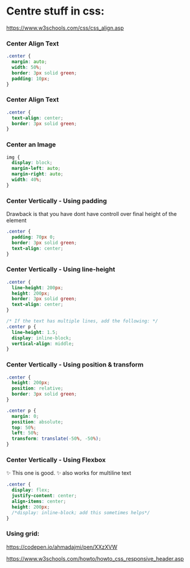# Centre stuff in css:
https://www.w3schools.com/css/css_align.asp

### Center Align Text
```css
.center {
  margin: auto;
  width: 50%;
  border: 3px solid green;
  padding: 10px;
}
```

### Center Align Text
```css
.center {
  text-align: center;
  border: 3px solid green;
}
```

### Center an Image
```css
img {
  display: block;
  margin-left: auto;
  margin-right: auto;
  width: 40%;
}
```

### Center Vertically - Using padding
Drawback is that you have dont have controll over final height of the element
```css
.center {
  padding: 70px 0;
  border: 3px solid green;
  text-align: center;
}
```

### Center Vertically - Using line-height

```css
.center {
  line-height: 200px;
  height: 200px;
  border: 3px solid green;
  text-align: center;
}

/* If the text has multiple lines, add the following: */
.center p {
  line-height: 1.5;
  display: inline-block;
  vertical-align: middle;
}
```

### Center Vertically - Using position & transform
```css
.center {
  height: 200px;
  position: relative;
  border: 3px solid green;
}

.center p {
  margin: 0;
  position: absolute;
  top: 50%;
  left: 50%;
  transform: translate(-50%, -50%);
}
```

### Center Vertically - Using Flexbox
✨ This one is good. ✨ also works for multiline text
```css
.center {
  display: flex;
  justify-content: center;
  align-items: center;
  height: 200px;
  /*display: inline-block; add this sometimes helps*/
}
```

### Using grid:
https://codepen.io/ahmadajmi/pen/XXzXVW

https://www.w3schools.com/howto/howto_css_responsive_header.asp
